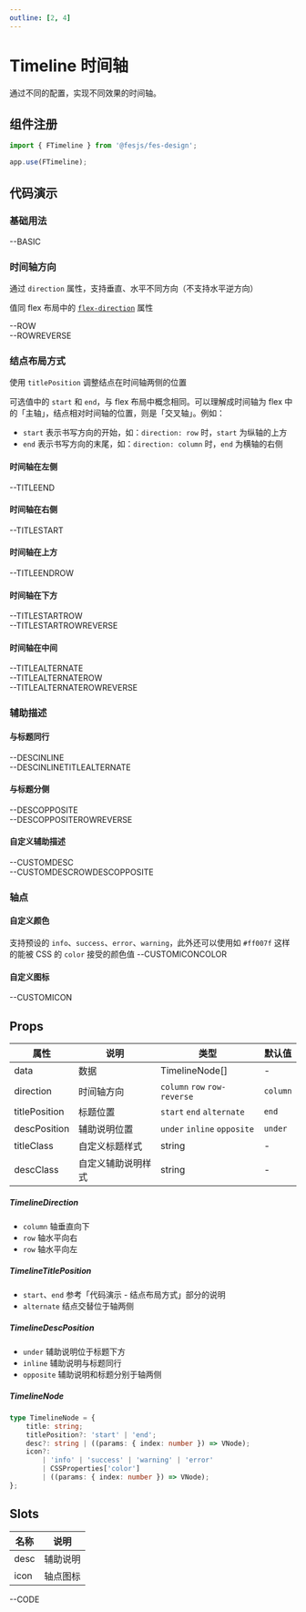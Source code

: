 ```yaml
---
outline: [2, 4]
---
```


# Timeline 时间轴

通过不同的配置，实现不同效果的时间轴。

## 组件注册

```js
import { FTimeline } from '@fesjs/fes-design';

app.use(FTimeline);
```
## 代码演示

### 基础用法

--BASIC

### 时间轴方向

通过 `direction` 属性，支持垂直、水平不同方向（不支持水平逆方向）

值同 flex 布局中的 [`flex-direction`](https://developer.mozilla.org/zh-CN/docs/Web/CSS/flex-direction) 属性

--ROW
<br/>
--ROWREVERSE

### 结点布局方式

使用 `titlePosition` 调整结点在时间轴两侧的位置

可选值中的 `start` 和 `end`，与 flex 布局中概念相同。可以理解成时间轴为 flex 中的「主轴」，结点相对时间轴的位置，则是「交叉轴」。例如：
- `start` 表示书写方向的开始，如：`direction: row` 时，`start` 为纵轴的上方
- `end` 表示书写方向的末尾，如：`direction: column` 时，`end` 为横轴的右侧

#### 时间轴在左侧
--TITLEEND

#### 时间轴在右侧
--TITLESTART

#### 时间轴在上方
--TITLEENDROW

#### 时间轴在下方
--TITLESTARTROW
<br/>
--TITLESTARTROWREVERSE

#### 时间轴在中间
--TITLEALTERNATE
<br/>
--TITLEALTERNATEROW
<br/>
--TITLEALTERNATEROWREVERSE

### 辅助描述

#### 与标题同行
--DESCINLINE
<br/>
--DESCINLINETITLEALTERNATE

#### 与标题分侧
--DESCOPPOSITE
<br/>
--DESCOPPOSITEROWREVERSE

#### 自定义辅助描述
--CUSTOMDESC
<br/>
--CUSTOMDESCROWDESCOPPOSITE

### 轴点

#### 自定义颜色
支持预设的 `info`、`success`、`error`、`warning`，此外还可以使用如 `#ff007f` 这样的能被 CSS 的 `color` 接受的颜色值
--CUSTOMICONCOLOR

#### 自定义图标
--CUSTOMICON

## Props

| 属性           | 说明               | 类型                             | 默认值   |
| -------------- | ------------------ | -------------------------------- | -------- |
| data           | 数据               | TimelineNode[]                   | -        |
| direction      | 时间轴方向         | `column` `row` `row-reverse` | `column` |
| titlePosition  | 标题位置           | `start` `end` `alternate`        | `end`    |
| descPosition   | 辅助说明位置       | `under` `inline` `opposite`      | `under`  |
| titleClass | 自定义标题样式     | string                           | -        |
| descClass  | 自定义辅助说明样式 | string                           | -        |

##### TimelineDirection

- `column` 轴垂直向下
- `row` 轴水平向右
- `row` 轴水平向左

##### TimelineTitlePosition

- `start`、`end` 参考「代码演示 - 结点布局方式」部分的说明
- `alternate` 结点交替位于轴两侧

##### TimelineDescPosition

- `under` 辅助说明位于标题下方
- `inline` 辅助说明与标题同行
- `opposite` 辅助说明和标题分别于轴两侧

##### TimelineNode

```ts
type TimelineNode = {
    title: string;
    titlePosition?: 'start' | 'end';
    desc?: string | ((params: { index: number }) => VNode);
    icon?:
        | 'info' | 'success' | 'warning' | 'error'
        | CSSProperties['color']
        | ((params: { index: number }) => VNode);
};
```

## Slots

| 名称 | 说明     |
| ---- | -------- |
| desc | 辅助说明 |
| icon | 轴点图标 |

--CODE

